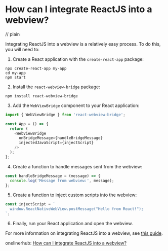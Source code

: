 # How can I integrate ReactJS into a webview?
// plain

Integrating ReactJS into a webview is a relatively easy process. To do this, you will need to:

1. Create a React application with the `create-react-app` package:

```
npx create-react-app my-app
cd my-app
npm start
```

2. Install the `react-webview-bridge` package:

```
npm install react-webview-bridge
```

3. Add the `WebViewBridge` component to your React application:

```javascript
import { WebViewBridge } from 'react-webview-bridge';

const App = () => {
  return (
    <WebViewBridge
      onBridgeMessage={handleBridgeMessage}
      injectedJavaScript={injectScript}
    />
  );
};
```

4. Create a function to handle messages sent from the webview:

```javascript
const handleBridgeMessage = (message) => {
  console.log('Message from webview:', message);
};
```

5. Create a function to inject custom scripts into the webview:

```javascript
const injectScript = `
  window.ReactNativeWebView.postMessage("Hello from React!");
`;
```

6. Finally, run your React application and open the webview.

For more information on integrating ReactJS into a webview, see [this guide](https://github.com/react-native-community/react-native-webview/blob/master/docs/Guide.md).

onelinerhub: [How can I integrate ReactJS into a webview?](https://onelinerhub.com/reactjs/how-can-i-integrate-reactjs-into-a-webview)